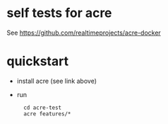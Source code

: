 # self tests for acre

See https://github.com/realtimeprojects/acre-docker

# quickstart

- install acre (see link above)
- run

        cd acre-test
        acre features/*
